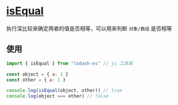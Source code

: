 # [isEqual](https://www.lodashjs.com/docs/lodash.isEqual)

执行深比较来确定两者的值是否相等，可以用来判断 `对象/数组` 是否相等

## 使用

```js
import { isEqual } from "lodash-es" // js 工具库

const object = { a: 1 }
const other = { a: 1 }

console.log(isEqual(object, other)) // true
console.log(object === other) // false
```
